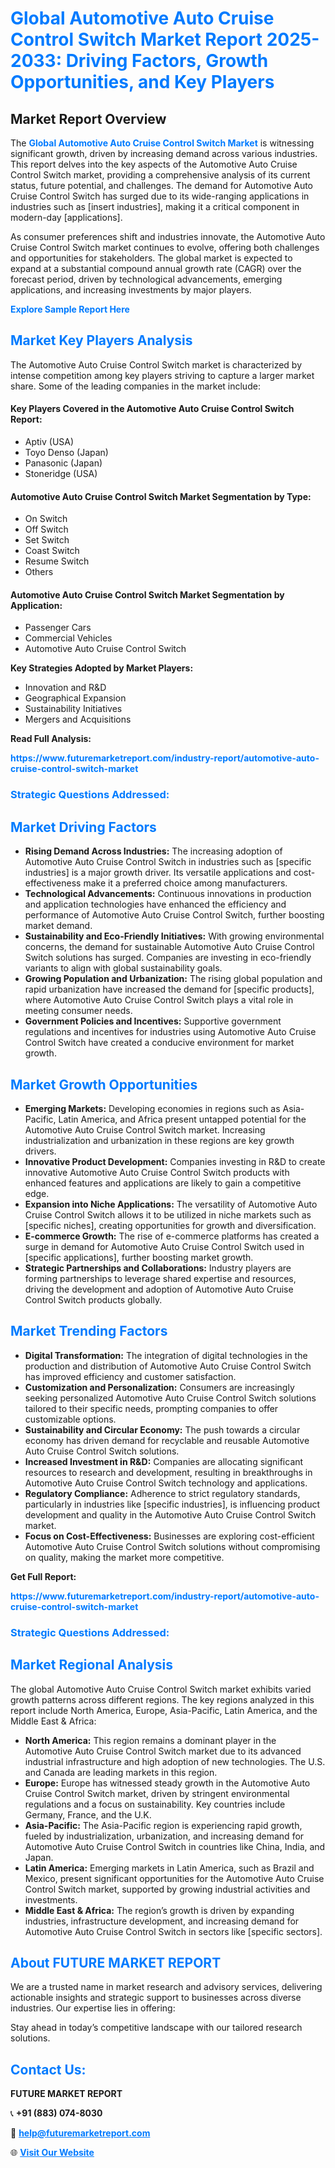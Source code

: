 <h1 style="color: #007BFF;">Global Automotive Auto Cruise Control Switch Market Report 2025-2033: Driving Factors, Growth Opportunities, and Key Players</h1>

<section id="overview">
<h2>Market Report Overview</h2>
<p>The <a href="https://www.futuremarketreport.com/industry-report/automotive-auto-cruise-control-switch-market" style="color: #007BFF; text-decoration: none;"><strong>Global Automotive Auto Cruise Control Switch Market</strong></a> is witnessing significant growth, driven by increasing demand across various industries. This report delves into the key aspects of the Automotive Auto Cruise Control Switch market, providing a comprehensive analysis of its current status, future potential, and challenges. The demand for Automotive Auto Cruise Control Switch has surged due to its wide-ranging applications in industries such as [insert industries], making it a critical component in modern-day [applications].</p>
<p>As consumer preferences shift and industries innovate, the Automotive Auto Cruise Control Switch market continues to evolve, offering both challenges and opportunities for stakeholders. The global market is expected to expand at a substantial compound annual growth rate (CAGR) over the forecast period, driven by technological advancements, emerging applications, and increasing investments by major players.</p>
</section>

<section id="overview">
<p><a href="https://www.futuremarketreport.com/request-sample/reportId=126511" style="color: #007BFF; text-decoration: none;"><strong>Explore Sample Report Here</strong></a></p>
</section>

<section id="key-players">
<h2 style="color: #007BFF;">Market Key Players Analysis</h2>
<p>The Automotive Auto Cruise Control Switch market is characterized by intense competition among key players striving to capture a larger market share. Some of the leading companies in the market include:</p>
<h4>Key Players Covered in the Automotive Auto Cruise Control Switch Report:</h4>
<ul><li>Aptiv (USA)</li><li>Toyo Denso (Japan)</li><li>Panasonic (Japan)</li><li>Stoneridge (USA)</li></ul>
<h4>Automotive Auto Cruise Control Switch Market Segmentation by Type:</h4>
<ul><li>On Switch</li><li>Off Switch</li><li>Set Switch</li><li>Coast Switch</li><li>Resume Switch</li><li>Others</li></ul>

<h4>Automotive Auto Cruise Control Switch Market Segmentation by Application:</h4>
<ul><li>Passenger Cars</li><li>Commercial Vehicles</li><li>Automotive Auto Cruise Control Switch</li></ul>
<p><strong>Key Strategies Adopted by Market Players:</strong></p>
<ul>
<li>Innovation and R&D</li>
<li>Geographical Expansion</li>
<li>Sustainability Initiatives</li>
<li>Mergers and Acquisitions</li>
</ul>
</section>

<section>
<p><strong>Read Full Analysis: </strong></p><a href="https://www.futuremarketreport.com/industry-report/automotive-auto-cruise-control-switch-market" style="color: #007BFF; text-decoration: none;"><strong>https://www.futuremarketreport.com/industry-report/automotive-auto-cruise-control-switch-market</strong></a>
<h3 style="color: #007BFF;">Strategic Questions Addressed:</h3>
</section>

<section id="driving-factors">
<h2 style="color: #007BFF;">Market Driving Factors</h2>
<ul>
<li><strong>Rising Demand Across Industries:</strong> The increasing adoption of Automotive Auto Cruise Control Switch in industries such as [specific industries] is a major growth driver. Its versatile applications and cost-effectiveness make it a preferred choice among manufacturers.</li>
<li><strong>Technological Advancements:</strong> Continuous innovations in production and application technologies have enhanced the efficiency and performance of Automotive Auto Cruise Control Switch, further boosting market demand.</li>
<li><strong>Sustainability and Eco-Friendly Initiatives:</strong> With growing environmental concerns, the demand for sustainable Automotive Auto Cruise Control Switch solutions has surged. Companies are investing in eco-friendly variants to align with global sustainability goals.</li>
<li><strong>Growing Population and Urbanization:</strong> The rising global population and rapid urbanization have increased the demand for [specific products], where Automotive Auto Cruise Control Switch plays a vital role in meeting consumer needs.</li>
<li><strong>Government Policies and Incentives:</strong> Supportive government regulations and incentives for industries using Automotive Auto Cruise Control Switch have created a conducive environment for market growth.</li>
</ul>
</section>

<section id="growth-opportunities">
<h2 style="color: #007BFF;">Market Growth Opportunities</h2>
<ul>
<li><strong>Emerging Markets:</strong> Developing economies in regions such as Asia-Pacific, Latin America, and Africa present untapped potential for the Automotive Auto Cruise Control Switch market. Increasing industrialization and urbanization in these regions are key growth drivers.</li>
<li><strong>Innovative Product Development:</strong> Companies investing in R&D to create innovative Automotive Auto Cruise Control Switch products with enhanced features and applications are likely to gain a competitive edge.</li>
<li><strong>Expansion into Niche Applications:</strong> The versatility of Automotive Auto Cruise Control Switch allows it to be utilized in niche markets such as [specific niches], creating opportunities for growth and diversification.</li>
<li><strong>E-commerce Growth:</strong> The rise of e-commerce platforms has created a surge in demand for Automotive Auto Cruise Control Switch used in [specific applications], further boosting market growth.</li>
<li><strong>Strategic Partnerships and Collaborations:</strong> Industry players are forming partnerships to leverage shared expertise and resources, driving the development and adoption of Automotive Auto Cruise Control Switch products globally.</li>
</ul>
</section>

<section id="trending-factors">
<h2 style="color: #007BFF;">Market Trending Factors</h2>
<ul>
<li><strong>Digital Transformation:</strong> The integration of digital technologies in the production and distribution of Automotive Auto Cruise Control Switch has improved efficiency and customer satisfaction.</li>
<li><strong>Customization and Personalization:</strong> Consumers are increasingly seeking personalized Automotive Auto Cruise Control Switch solutions tailored to their specific needs, prompting companies to offer customizable options.</li>
<li><strong>Sustainability and Circular Economy:</strong> The push towards a circular economy has driven demand for recyclable and reusable Automotive Auto Cruise Control Switch solutions.</li>
<li><strong>Increased Investment in R&D:</strong> Companies are allocating significant resources to research and development, resulting in breakthroughs in Automotive Auto Cruise Control Switch technology and applications.</li>
<li><strong>Regulatory Compliance:</strong> Adherence to strict regulatory standards, particularly in industries like [specific industries], is influencing product development and quality in the Automotive Auto Cruise Control Switch market.</li>
<li><strong>Focus on Cost-Effectiveness:</strong> Businesses are exploring cost-efficient Automotive Auto Cruise Control Switch solutions without compromising on quality, making the market more competitive.</li>
</ul>
</section>

<section>
<p><strong>Get Full Report: </strong></p><a href="https://www.futuremarketreport.com/industry-report/automotive-auto-cruise-control-switch-market" style="color: #007BFF; text-decoration: none;"><strong>https://www.futuremarketreport.com/industry-report/automotive-auto-cruise-control-switch-market</strong></a>
<h3 style="color: #007BFF;">Strategic Questions Addressed:</h3>
</section>


<section id="regional-analysis">
<h2 style="color: #007BFF;">Market Regional Analysis</h2>
<p>The global Automotive Auto Cruise Control Switch market exhibits varied growth patterns across different regions. The key regions analyzed in this report include North America, Europe, Asia-Pacific, Latin America, and the Middle East & Africa:</p>
<ul>
<li><strong>North America:</strong> This region remains a dominant player in the Automotive Auto Cruise Control Switch market due to its advanced industrial infrastructure and high adoption of new technologies. The U.S. and Canada are leading markets in this region.</li>
<li><strong>Europe:</strong> Europe has witnessed steady growth in the Automotive Auto Cruise Control Switch market, driven by stringent environmental regulations and a focus on sustainability. Key countries include Germany, France, and the U.K.</li>
<li><strong>Asia-Pacific:</strong> The Asia-Pacific region is experiencing rapid growth, fueled by industrialization, urbanization, and increasing demand for Automotive Auto Cruise Control Switch in countries like China, India, and Japan.</li>
<li><strong>Latin America:</strong> Emerging markets in Latin America, such as Brazil and Mexico, present significant opportunities for the Automotive Auto Cruise Control Switch market, supported by growing industrial activities and investments.</li>
<li><strong>Middle East & Africa:</strong> The region’s growth is driven by expanding industries, infrastructure development, and increasing demand for Automotive Auto Cruise Control Switch in sectors like [specific sectors].</li>
</ul>
</section>

<footer>
<h2 style="color: #007BFF;">About FUTURE MARKET REPORT</h2>
<p>We are a trusted name in market research and advisory services, delivering actionable insights and strategic support to businesses across diverse industries. Our expertise lies in offering:</p>

<p>Stay ahead in today’s competitive landscape with our tailored research solutions.</p>

<h2 style="color: #007BFF;">Contact Us:</h2>
<p><strong>FUTURE MARKET REPORT</strong></p>
<p>📞 <strong>+91 (883) 074-8030</strong></p>
<p>📧 <strong><a href="mailto:help@futuremarketreport.com" style="color: #007BFF;">help@futuremarketreport.com</a></strong></p>
<p>🌐 <strong><a href="https://www.futuremarketreport.com/" style="color: #007BFF;">Visit Our Website</a></strong></p>
</footer>